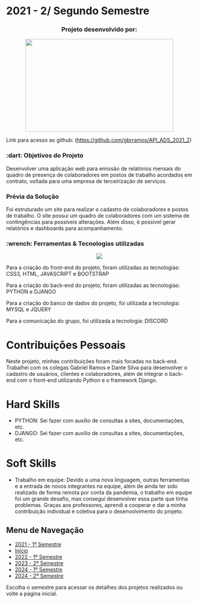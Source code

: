 # 2021 - 2/ Segundo Semestre 

 <h3 align="center">Projeto desenvolvido por:</h3>
<p align="center">
<img src="https://github.com/UniversalDevs/Projeto_API/blob/main/Imagens/LogoUniversalDevs.jpg" width="400" height="250" align="center"/>
</p>  

 Link para acesso ao github: (https://github.com/gbrramos/API_ADS_2021_2)

<h3> :dart: Objetivos do Projeto</h2>
<p>Desenvolver uma aplicação web para emissão de relatórios mensais do quadro de presença de colaboradores em postos de trabalho acordados em contrato, voltada para uma empresa de terceirização de serviços. </p>

<h3> Prévia da Solução </h3>
<p> Foi estruturado um site para realizar o cadastro de colaboradores e postos de trabalho. O site possui um quadro de colaboradores com um sistema de contingências para possíveis alterações. Além disso, é possível gerar relatórios e dashboards para acompanhamento.</p>

<h3>:wrench: Ferramentas & Tecnologias utilizadas</h3>
<p align="center">
  <a href="https://skillicons.dev">
    <img src="https://skillicons.dev/icons?i=css,python,javascript,html,bootstrap,django,mysql,jquery" />
  </a>
</p>

<p>Para a criação do front-end do projeto, foram utilizadas as tecnologias: CSS3, HTML, JAVASCRIPT e BOOTSTRAP</p>
<p>Para a criação do back-end do projeto, foram utilizadas as tecnologias: PYTHON e DJANGO</p>
<p>Para a criação do banco de dados do projeto, foi utilizada a tecnologia: MYSQL e JQUERY</h3>
<p>Para a comunicação do grupo, foi utilizada a tecnologia: DISCORD</p>

# Contribuições Pessoais
Neste projeto, minhas contribuições foram mais focadas no back-end. Trabalhei com os colegas Gabriel Ramos e Dante Silva para desenvolver o cadastro de usuários, clientes e colaboradores, além de integrar o back-end com o front-end utilizando Python e o framework Django.

# Hard Skills

- PYTHON: Sei fazer com auxílio de consultas a sites, documentações, etc.
- DJANGO: Sei fazer com auxílio de consultas a sites, documentações, etc.

# Soft Skills 

* Trabalho em equipe:
Devido a uma nova linguagem, outras ferramentas e a entrada de novos integrantes na equipe, além de ainda ter sido realizado de forma remota por conta da pandemia, o trabalho em equipe foi um grande desafio, mas consegui desenvolver essa parte que tinha problemas. Graças aos professores, aprendi a cooperar e dar a minha contribuição individual e coletiva para o desenvolvimento do projeto.

## Menu de Navegação

- [2021 - 1º Semestre](https://github.com/guilherme0066/PortfolioBanco_de_Dados/blob/main/Projetos/1semestre.md)
- [Início](https://github.com/guilherme0066/PortfolioBanco_de_Dados/edit/main/README.md)
- [2022 - 1º Semestre](https://github.com/guilherme0066/PortfolioBanco_de_Dados/blob/main/Projetos/3semestre.md)
- [2023 - 2º Semestre](https://github.com/guilherme0066/PortfolioBanco_de_Dados/blob/main/Projetos/4semestre.md)
- [2024 - 1º Semestre](https://github.com/guilherme0066/PortfolioBanco_de_Dados/blob/main/Projetos/5semestre.md)
- [2024 - 2º Semestre](https://github.com/guilherme0066/PortfolioBanco_de_Dados/blob/main/Projetos/6semestre.md)

Escolha o semestre para acessar os detalhes dos projetos realizados ou volte a página inicial.
